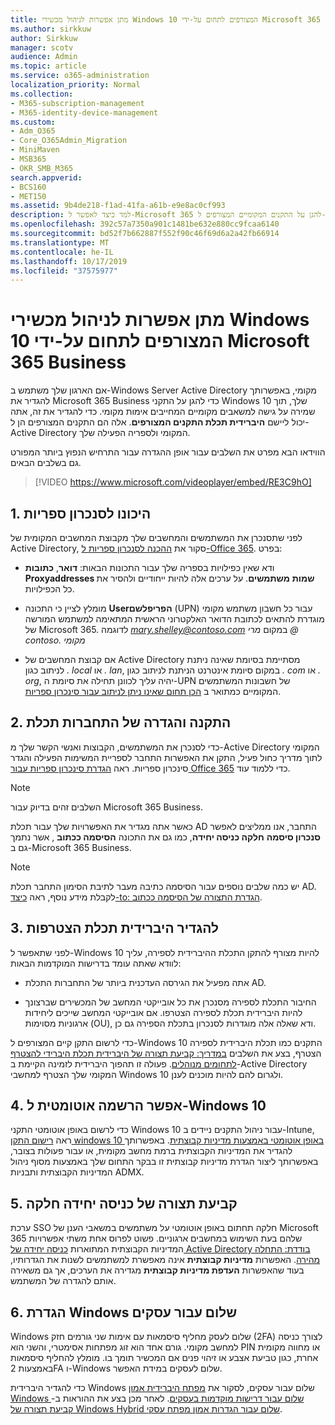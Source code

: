 ```yaml
---
title: מתן אפשרות לניהול מכשירי Windows 10 המצורפים לתחום על-ידי Microsoft 365 Business
ms.author: sirkkuw
author: Sirkkuw
manager: scotv
audience: Admin
ms.topic: article
ms.service: o365-administration
localization_priority: Normal
ms.collection:
- M365-subscription-management
- M365-identity-device-management
ms.custom:
- Adm_O365
- Core_O365Admin_Migration
- MiniMaven
- MSB365
- OKR_SMB_M365
search.appverid:
- BCS160
- MET150
ms.assetid: 9b4de218-f1ad-41fa-a61b-e9e8ac0cf993
description: למד כיצד לאפשר ל-Microsoft 365 להגן על התקנים המקומיים המצורפים ל-Windows 10.
ms.openlocfilehash: 392c57a7350a901c1481be632e880cc9fcaa6140
ms.sourcegitcommit: bd52f7b662887f552f90c46f69d6a2a42fb66914
ms.translationtype: MT
ms.contentlocale: he-IL
ms.lasthandoff: 10/17/2019
ms.locfileid: "37575977"
---
```

# <a name="enable-domain-joined-windows-10-devices-to-be-managed-by-microsoft-365-business"></a>מתן אפשרות לניהול מכשירי Windows 10 המצורפים לתחום על-ידי Microsoft 365 Business

אם הארגון שלך משתמש ב-Windows Server Active Directory מקומי, באפשרותך להגדיר את Microsoft 365 Business כדי להגן על התקני Windows 10 שלך, תוך שמירה על גישה למשאבים מקומיים המחייבים אימות מקומי.
כדי להגדיר את זה, אתה יכול ליישם **היברידית תכלת התקנים המצורפים**. אלה הם התקנים המצורפים הן ל-Active Directory המקומי ולספריה הפעילה שלך.

הווידאו הבא מפרט את השלבים עבור אופן ההגדרה עבור התרחיש הנפוץ ביותר המפורט גם בשלבים הבאים.

> [!VIDEO https://www.microsoft.com/videoplayer/embed/RE3C9hO]
  

## <a name="1-prepare-for-directory-synchronization"></a>1. היכונו לסנכרון ספריות 

לפני שתסנכרן את המשתמשים והמחשבים שלך מקבוצת המחשבים המקומית של Active Directory, סקור את [ההכנה לסנכרון ספריות ל-Office 365](https://docs.microsoft.com/office365/enterprise/prepare-for-directory-synchronization). בפרט:

   - ודא שאין כפילויות בספריה שלך עבור התכונות הבאות: **דואר**, **כתובות Proxyaddresses שמות** **משתמשים**. על ערכים אלה להיות ייחודיים ולהסיר את כל הכפילויות.
   
   - מומלץ לציין כי התכונה **Userהפריפלשם** (UPN) עבור כל חשבון משתמש מקומי מוגדרת להתאים לכתובת הדואר האלקטרוני הראשית המתאימה למשתמש המורשה של Microsoft 365. לדוגמה *mary.shelley@contoso.com* במקום *מרי @ contoso. מקומי*
   
   - אם קבוצת המחשבים של Active Directory מסתיימת בסיומת שאינה ניתנת לניתוב כגון *. local* או *. lan*, במקום סיומת אינטרנט הניתנת לניתוב כגון *. com* או *. org*, יהיה עליך לכוונן תחילה את סיומת ה-UPN של חשבונות המשתמשים המקומיים כמתואר ב [הכן תחום שאינו ניתן לניתוב עבור סינכרון ספריות](https://docs.microsoft.com/office365/enterprise/prepare-a-non-routable-domain-for-directory-synchronization). 

## <a name="2-install-and-configure-azure-ad-connect"></a>2. התקנה והגדרה של התחברות תכלת

כדי לסנכרן את המשתמשים, הקבוצות ואנשי הקשר שלך מ-Active Directory המקומי לתוך מדריך כחול פעיל, התקן את האפשרות התחבר לספריית המשימות הפעילה והגדר סינכרון ספריות. ראה [הגדרת סינכרון ספריות עבור Office 365](https://support.office.com/article/1b3b5318-6977-42ed-b5c7-96fa74b08846) כדי ללמוד עוד.

> [!NOTE]
> השלבים זהים בדיוק עבור Microsoft 365 Business. 

כאשר אתה מגדיר את האפשרויות שלך עבור תכלת AD התחבר, אנו ממליצים לאפשר **סנכרון סיסמה** **חלקה כניסה יחידה**, כמו גם את התכונה **הסיסמה ככתוב** , אשר נתמך גם ב-Microsoft 365 Business.

> [!NOTE]
> יש כמה שלבים נוספים עבור הסיסמה כתיבה מעבר לתיבת הסימון התחבר תכלת AD. לקבלת מידע נוסף, ראה [כיצד-to: הגדרת התצורה של הסיסמה ככתוב](https://docs.microsoft.com/azure/active-directory/authentication/howto-sspr-writeback). 

## <a name="3-configure-hybrid-azure-ad-join"></a>3. להגדיר היברידית תכלת הצטרפות

לפני שתאפשר ל-Windows 10 להיות מצורף להתקן התכלת ההיברידית לספירה, עליך לוודא שאתה עומד בדרישות המוקדמות הבאות:

   - אתה מפעיל את הגירסה העדכנית ביותר של התחברות התכלת AD.

   - החיבור התכלת לספירה מסנכרן את כל אובייקטי המחשב של המכשירים שברצונך להיות היברידית תכלת לספירה הצטרפו. אם אובייקטי המחשב שייכים ליחידות ארגוניות מסוימות (OU), ודא שאלה אלה מוגדרות לסנכרון בתכלת הספירה גם כן.

כדי לרשום התקן קיים המצורפים ל-Windows 10 התקנים כמו תכלת היברידית לספירה הצטרף, בצע את השלבים [במדריך: קביעת תצורה של היברידית תכלת היברידי להצטרף לתחומים מנוהלים](https://docs.microsoft.com/azure/active-directory/devices/hybrid-azuread-join-managed-domains#configure-hybrid-azure-ad-join). פעולה זו תהפוך היברידית לזמינה הקיימת ב-Active Directory המקומי שלך הצטרף למחשבי Windows 10 ולגרום להם להיות מוכנים לענן.
    
## <a name="4-enable-automatic-enrollment-for-windows-10"></a>4. אפשר הרשמה אוטומטית ל-Windows 10

 כדי לרשום באופן אוטומטי התקני Windows 10 עבור ניהול התקנים ניידים ב-Intune, ראה [רישום התקן windows 10 באופן אוטומטי באמצעות מדיניות קבוצתית](https://docs.microsoft.com/windows/client-management/mdm/enroll-a-windows-10-device-automatically-using-group-policy). באפשרותך להגדיר את המדיניות הקבוצתית ברמת מחשב מקומית, או עבור פעולות בצובר, באפשרותך ליצור הגדרת מדיניות קבוצתית זו בבקר התחום שלך באמצעות מסוף ניהול המדיניות הקבוצתית ותבניות ADMX.

## <a name="5-configure-seamless-single-sign-on"></a>5. קביעת תצורה של כניסה יחידה חלקה

  ערכת SSO חלקה תחתום באופן אוטומטי על משתמשים במשאבי הענן של Microsoft 365 שלהם בעת השימוש במחשבים ארגוניים. פשוט לפרוס אחת משתי אפשרויות המדיניות הקבוצתית המתוארות [כניסה יחידה של Active Directory בודדת: התחלה מהירה](https://docs.microsoft.com/azure/active-directory/hybrid/how-to-connect-sso-quick-start#step-2-enable-the-feature). האפשרות **מדיניות קבוצתית** אינה מאפשרת למשתמשים לשנות את הגדרותיו, בעוד שהאפשרות **העדפת מדיניות קבוצתית** מגדירה את הערכים, אך גם משאירה אותם להגדרה של המשתמש.

## <a name="6-set-up-windows-hello-for-business"></a>6. הגדרת Windows שלום עבור עסקים

 Windows שלום לעסק מחליף סיסמאות עם אימות שני גורמים חזק (2FA) לצורך כניסה למחשב מקומי. גורם אחד הוא זוג מפתחות אסימטרי, והשני הוא PIN או מחווה מקומית אחרת, כגון טביעת אצבע או זיהוי פנים אם המכשיר תומך בו. מומלץ להחליף סיסמאות באמצעות 2FA ו-Windows שלום לעסקים במידת האפשר.

כדי להגדיר היברידית Windows שלום עבור עסקים, לסקור את [מפתח היברידית אמון Windows שלום עבור דרישות מוקדמות בעסקים](https://docs.microsoft.com/windows/security/identity-protection/hello-for-business/hello-hybrid-key-trust-prereqs). לאחר מכן בצע את ההוראות ב- [קביעת תצורה של Windows Hybrid שלום עבור הגדרות אמון מפתח עסקי](https://docs.microsoft.com/windows/security/identity-protection/hello-for-business/hello-hybrid-key-whfb-settings). 

